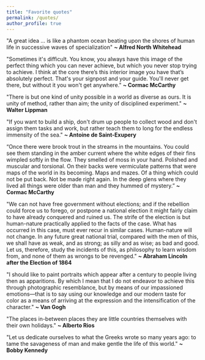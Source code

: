 ```yaml
---
title: "Favorite quotes"
permalink: /quotes/
author_profile: true
---
```


"A great idea … is like a phantom ocean beating upon the shores of human life in successive waves of specialization" **\~ Alfred North Whitehead**

"Sometimes it's difficult. You know, you always have this image of the perfect thing which you can never achieve, but which you never stop trying to achieve. I think at the core there’s this interior image you have that’s absolutely perfect. That's your signpost and your guide. You'll never get there, but without it you won't get anywhere." **\~ Cormac McCarthy**

"There is but one kind of unity possible in a world as diverse as ours. It is unity of method, rather than aim; the unity of disciplined experiment." **\~ Walter Lippman**

"If you want to build a ship, don't drum up people to collect wood and don't assign them tasks and work, but rather teach them to long for the endless immensity of the sea." **\~ Antoine de Saint-Exupery**

“Once there were brook trout in the streams in the mountains. You could see them standing in the amber current where the white edges of their fins wimpled softly in the flow. They smelled of moss in your hand. Polished and muscular and torsional. On their backs were vermiculate patterns that were maps of the world in its becoming. Maps and mazes. Of a thing which could not be put back. Not be made right again. In the deep glens where they lived all things were older than man and they hummed of mystery.” **\~ Cormac McCarthy**

"We can not have free government without elections; and if the rebellion could force us to forego, or postpone a national election it might fairly claim to have already conquered and ruined us. The strife of the election is but human-nature practically applied to the facts of the case. What has occurred in this case, must ever recur in similar cases. Human-nature will not change. In any future great national trial, compared with the men of this, we shall have as weak, and as strong; as silly and as wise; as bad and good. Let us, therefore, study the incidents of this, as philosophy to learn wisdom from, and none of them as wrongs to be revenged." **\~ Abraham Lincoln after the Election of 1864**

"I should like to paint portraits which appear after a century to people living then as apparitions. By which I mean that I do not endeavor to achieve this through photographic resemblance, but by means of our impassioned emotions—that is to say using our knowledge and our modern taste for color as a means of arriving at the expression and the intensification of the character." **\~ Van Gogh**


"The places in-between places they are little countries themselves with their own holidays." **\~ Alberto Rios**

"Let us dedicate ourselves to what the Greeks wrote so many years ago: to tame the savageness of man and make gentle the life of this world." **\~ Bobby Kennedy**



